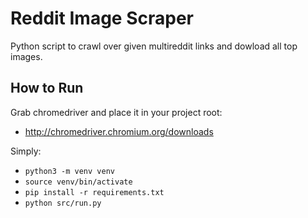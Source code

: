 # Reddit Image Scraper

Python script to crawl over given multireddit links and dowload all top images.

## How to Run

Grab chromedriver and place it in your project root:
- http://chromedriver.chromium.org/downloads

Simply:
- `python3 -m venv venv`
- `source venv/bin/activate`
- `pip install -r requirements.txt`
- `python src/run.py`